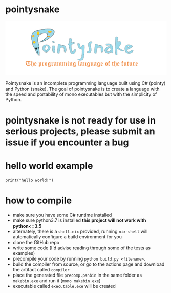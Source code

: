 # pointysnake

![pointysnake logo](pointysnake.png)

Pointysnake is an incomplete programming language built using C# (pointy) and Python (snake).  The goal of pointysnake is to create a language with the speed and portability of mono executables but with the simplicity of Python.

# pointysnake is not ready for use in serious projects, please submit an issue if you encounter a bug

# hello world example
```
print("hello world!")
```

# how to compile

- make sure you have some C# runtime installed
- make sure python3.7 is installed **this project will not work with python<=3.5**
- alternately, there is a `shell.nix` provided, running `nix-shell` will automatically configure a build environment for you
- clone the GitHub repo
- write some code (I'd advise reading through some of the tests as examples)
- precompile your code by running `python build.py <filename>`.
- build the compiler from source, or go to the actions page and download the artifact called `compiler`
- place the generated file `precomp.psnbin` in the same folder as `makebin.exe` and run it (`mono makebin.exe`)
- executable called `executable.exe` will be created

